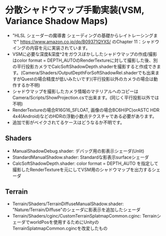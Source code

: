 # 分散シャドウマップ手動実装(VSM, Variance Shadow Maps)
* "HLSL シェーダーの魔導書 シェーディングの基礎からレイトレーシングまで" https://www.amazon.co.jp/dp/B09371QYXS/ のChapter 11：シャドウイングの内容を元に実装されています。
* VSMに必要な深度&深度^2をガウスぼかししたシャドウマップの作成/撮影はcolor format = DEPTH_AUTOのRenderTextureに対して撮影した後、別の平行投影カメラでCalcSoftShadowDepth.shaderを撮影すると作成できます。(Camera/Shaders/OutputDepthForSoftShadowRel.shaderでも出来ますがQuestの場合精度が低いみたいです)(平行投影以外のカメラの場合は動作するか不明)
* シャドウマップを撮影したカメラ情報のマテリアルへのコピーはCamera/Scripts/ShowProjection.csで出来ます。(同じく平行投影以外では不明)
* RenderTextureの場合R16G16_SFLOAT, 画像の場合BC6H(PC)orASTC HDR 4x4(Android)などのHDRの浮動小数点テクスチャである必要があります。
* 追加で影がベイクされてるケースはどうなるか不明です。

## Shaders
* ManualShadowDebug.shader: デバッグ用の影表示シェーダ(Unlit)
* StandardManualShadow.shader: Standardな影表示surfaceシェーダ
* CalcSoftShadowDepth.shader: color format = DEPTH_AUTO を指定して撮影したRenderTextureを元にしてVSM用のシャドウマップを出力するシェーダ

## Terrain
* Terrain/Shaders/TerrainDiffuseManualShadow.shader: "Nature/Terrain/Diffuse"のシェーダに影表示を追加したシェーダ
* Terrain/Shaders/cginc/CustomTerrainSplatmapCommon.cginc: TerrainシェーダでworldPosを使用するためにUnityのTerrainSplatmapCommon.cgincを改変したもの
